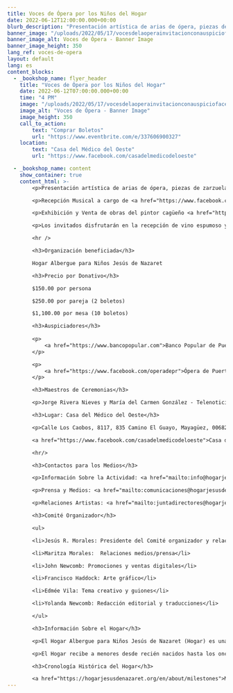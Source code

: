 ```yaml
---
title: Voces de Ópera por los Niños del Hogar
date: 2022-06-12T12:00:00.000+00:00
blurb_description: "Presentación artística de arias de ópera, piezas de zarzuela y canciones de bohemia a cargo de Hilda Ramos y Rafael Dávila, reconocidos exponentes de ópera con carreras artísticas que se han extendido por décadas en el mundo operático local e internacional."
banner_image: "/uploads/2022/05/17/vocesdelaoperainvitacionconauspiciofacebookpost.PNG"
banner_image_alt: Voces de Ópera - Banner Image
banner_image_height: 350
lang_ref: voces-de-opera
layout: default
lang: es
content_blocks:
  - _bookshop_name: flyer_header
    title: "Voces de Ópera por los Niños del Hogar"
    date: 2022-06-12T07:00:00.000+00:00
    time: "4 PM"
    image: "/uploads/2022/05/17/vocesdelaoperainvitacionconauspiciofacebookpost.PNG"
    image_alt: "Voces de Ópera - Banner Image"
    image_height: 350
    call_to_action:
        text: "Comprar Boletos"
        url: "https://www.eventbrite.com/e/337606900327"
    location:
        text: "Casa del Médico del Oeste"
        url: "https://www.facebook.com/casadelmedicodeloeste"

  - _bookshop_name: content
    show_container: true
    content_html: >-
        <p>Presentación artística de arias de ópera, piezas de zarzuela y canciones de bohemia a cargo de <a href="https://www.hildaramos.com">Hilda Ramos</a> y <a href="https://rafael-davila.com">Rafael Dávila</a>, reconocidos exponentes de ópera con carreras artísticas que se han extendido por décadas en el mundo operático local e internacional.</p>

        <p>Recepción Musical a cargo de <a href="https://www.facebook.com/jcvegama">Juan Carlos Vega</a>, reconocido y destacado músico, profesor de música y arreglista quien fue director del Conservatorio de Música y es actualmente director musical de la orquesta de Gilberto Santa Rosa.</p>

        <p>Exhibición y Venta de obras del pintor cagüeño <a href="https://www.facebook.com/angel.sotoarriaga">Ángel Soto Arriaga</a>.</p>

        <p>Los invitados disfrutarán en la recepción de vino espumoso y entremeses así como entremeses fuertes durante la presentación.</p>

        <hr />

        <h3>Organización beneficiada</h3>

        Hogar Albergue para Niños Jesús de Nazaret

        <h3>Precio por Donativo</h3>

        $150.00 por persona

        $250.00 por pareja (2 boletos)

        $1,100.00 por mesa (10 boletos)

        <h3>Auspiciadores</h3>
        
        <p>
            <a href="https://www.bancopopular.com">Banco Popular de Puerto Rico</a>
        </p>

        <p>
            <a href="https://www.facebook.com/operadepr">Ópera de Puerto Rico</a>
        </p>

        <h3>Maestros de Ceremonias</h3>

        <p>Jorge Rivera Nieves y María del Carmen González - Telenoticias Canal 2 de Telemundo</p>

        <h3>Lugar: Casa del Médico del Oeste</h3>

        <p>Calle Los Caobos, 8117, 835 Camino El Guayo, Mayagüez, 00682</p>

        <a href="https://www.facebook.com/casadelmedicodeloeste">Casa del Médico del Oeste</a>

        <hr/>

        <h3>Contactos para los Medios</h3>

        <p>Información Sobre la Actividad: <a href="mailto:info@hogarjesusdenazaret.org">info@hogarjesusdenazaret.org</a></p>

        <p>Prensa y Medios: <a href="mailto:comunicaciones@hogarjesusdenazaret.org"> comunicaciones@hogarjesusdenazaret.org </a></p>

        <p>Relaciones Artistas: <a href="mailto:juntadirectores@hogarjesusdenazaret.org"> juntadirectores@hogarjesusdenazaret.org </a></p>

        <h3>Comité Organizador</h3>

        <ul>

        <li>Jesús R. Morales: Presidente del Comité organizador y relaciones artistas</li>

        <li>Maritza Morales:  Relaciones medios/prensa</li>

        <li>John Newcomb: Promociones y ventas digitales</li>

        <li>Francisco Haddock: Arte gráfico</li>

        <li>Edmée Vila: Tema creativo y guiones</li>

        <li>Yolanda Newcomb: Redacción editorial y traducciones</li>

        </ul>

        <h3>Información Sobre el Hogar</h3>

        <p>El Hogar Albergue para Niños Jesús de Nazaret (Hogar) es una institución mayagüezana sin fines de lucro dedicada a albergar, cuidar, proteger y atender las necesidades básicas de niños desde recién nacidos hasta 12 años que han sido retirados de sus hogares por ser víctimas de violencia física, abuso sexual o negligencia. El Hogar abrió sus puertas en mayo 1995. Fue fundado por un grupo de ciudadanos del área oeste dirigidos por Don Jesús Morales Rodríguez y su esposa Carmen Cordero, líderes cívicos de la comunidad de Mayagüez, quienes al conocer la creciente incidencia de maltrato de menores en Puerto Rico solicitaron la colaboración de otros ciudadanos y trabajaron incansablemente por 5 años para hacerlo una realidad.</p>

        <p>El Hogar recibe a menores desde recién nacidos hasta los once años, proveyéndoles cuidado personalizado, nutrición balanceada, transportación, tutorías educativas y recreación, así como atención profesional médica, psicológica y social. Ante todo, los niños del Hogar reciben mucho amor para que sanen sus heridas y sigan adelante siendo personas estables, dirigidos hacia el estudio y amando a Dios y a su prójimo. A través de los años, el Hogar ha albergado a más de 740 niños provenientes de más de 44 municipios de Puerto Rico.</p>

        <h3>Cronología Histórica del Hogar</h3>

        <a href="https://hogarjesusdenazaret.org/en/about/milestones">Milestones</a>
---
```

